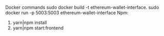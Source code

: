 Docker commands
sudo docker build -t ethereum-wallet-interface.
sudo docker run -p 5003:5003 ethereum-wallet-interface
Npm:

1. yarn|npm install
2. yarn|npm start:frontend
